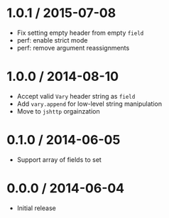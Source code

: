 1.0.1 / 2015-07-08
==================

* Fix setting empty header from empty `field`
* perf: enable strict mode
* perf: remove argument reassignments

1.0.0 / 2014-08-10
==================

* Accept valid `Vary` header string as `field`
* Add `vary.append` for low-level string manipulation
* Move to `jshttp` orgainzation

0.1.0 / 2014-06-05
==================

* Support array of fields to set

0.0.0 / 2014-06-04
==================

* Initial release

